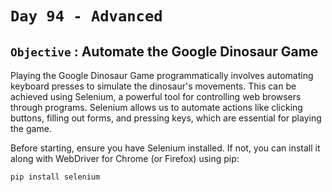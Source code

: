 # `Day 94 - Advanced`


## `Objective` : Automate the Google Dinosaur Game

Playing the Google Dinosaur Game programmatically involves automating keyboard presses to simulate the dinosaur's movements. This can be achieved using Selenium, a powerful tool for controlling web browsers through programs. Selenium allows us to automate actions like clicking buttons, filling out forms, and pressing keys, which are essential for playing the game.

Before starting, ensure you have Selenium installed. If not, you can install it along with WebDriver for Chrome (or Firefox) using pip:
```
pip install selenium
```

